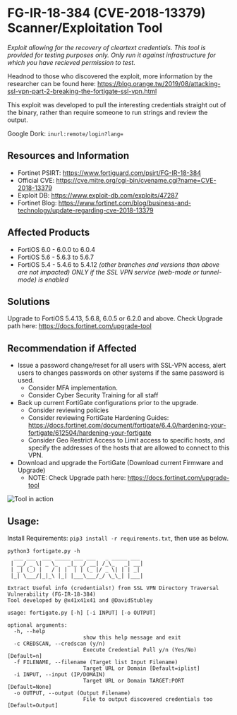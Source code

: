 # FG-IR-18-384 (CVE-2018-13379) Scanner/Exploitation Tool
*Exploit allowing for the recovery of cleartext credentials. This tool is provided for testing purposes only. Only run it against infrastructure for which you have recieved permission to test.*

Headnod to those who discovered the exploit, more information by the researcher can be found here: 
https://blog.orange.tw/2019/08/attacking-ssl-vpn-part-2-breaking-the-fortigate-ssl-vpn.html

This exploit was developed to pull the interesting credentials straight out of the binary, rather than require someone to run strings and review the output.

Google Dork: `inurl:remote/login?lang=`

## Resources and Information
-	Fortinet PSIRT: https://www.fortiguard.com/psirt/FG-IR-18-384 
- Official CVE: https://cve.mitre.org/cgi-bin/cvename.cgi?name=CVE-2018-13379 
- Exploit DB: https://www.exploit-db.com/exploits/47287 
- Fortinet Blog: https://www.fortinet.com/blog/business-and-technology/update-regarding-cve-2018-13379 

## Affected Products
-	FortiOS 6.0 - 6.0.0 to 6.0.4
-	FortiOS 5.6 - 5.6.3 to 5.6.7
-	FortiOS 5.4 - 5.4.6 to 5.4.12
*(other branches and versions than above are not impacted)*
*ONLY if the SSL VPN service (web-mode or tunnel-mode) is enabled*


## Solutions
Upgrade to FortiOS 5.4.13, 5.6.8, 6.0.5 or 6.2.0 and above.
Check Upgrade path here: https://docs.fortinet.com/upgrade-tool

## Recommendation if Affected
- Issue a password change/reset for all users with SSL-VPN access, alert users to changes passwords on other systems if the same password is used.
  - Consider MFA implementation.
  - Consider Cyber Security Training for all staff
- Back up current FortiGate configurations prior to the upgrade.
  - Consider reviewing policies
  - Consider reviewing FortiGate Hardening Guides: https://docs.fortinet.com/document/fortigate/6.4.0/hardening-your-fortigate/612504/hardening-your-fortigate 
  - Consider Geo Restrict Access to Limit access to specific hosts, and specify the addresses of the hosts that are allowed to connect to this VPN.
- Download and upgrade the FortiGate (Download current Firmware and Upgrade)
  - NOTE: Check Upgrade path here: https://docs.fortinet.com/upgrade-tool 



![Tool in action](https://i.imgur.com/DpKKzsH.png)

## Usage: 

Install Requirements: `pip3 install -r requirements.txt`, then use as below.
```
python3 fortigate.py -h
  ___ ___  ___ _____ ___ ___   _ _____ ___
 | __/ _ \| _ \_   _|_ _/ __| /_\_   _| __|
 | _| (_) |   / | |  | | (_ |/ _ \| | | _|
 |_| \___/|_|_\ |_| |___\___/_/ \_\_| |___|

Extract Useful info (credentials!) from SSL VPN Directory Traversal Vulnerability (FG-IR-18-384)
Tool developed by @x41x41x41 and @DavidStubley

usage: fortigate.py [-h] [-i INPUT] [-o OUTPUT]

optional arguments:
  -h, --help            
                        show this help message and exit
  -c CREDSCAN, --credscan (y/n)
                        Execute Credential Pull y/n (Yes/No) [Default=n]
  -f FILENAME, --filename (Target list Input Filename) 
                        Target URL or Domain [Default=iplist]
  -i INPUT, --input (IP/DOMAIN)
                        Target URL or Domain TARGET:PORT [Default=None]
  -o OUTPUT, --output (Output Filename)
                        File to output discovered credentials too [Default=Output]
```
